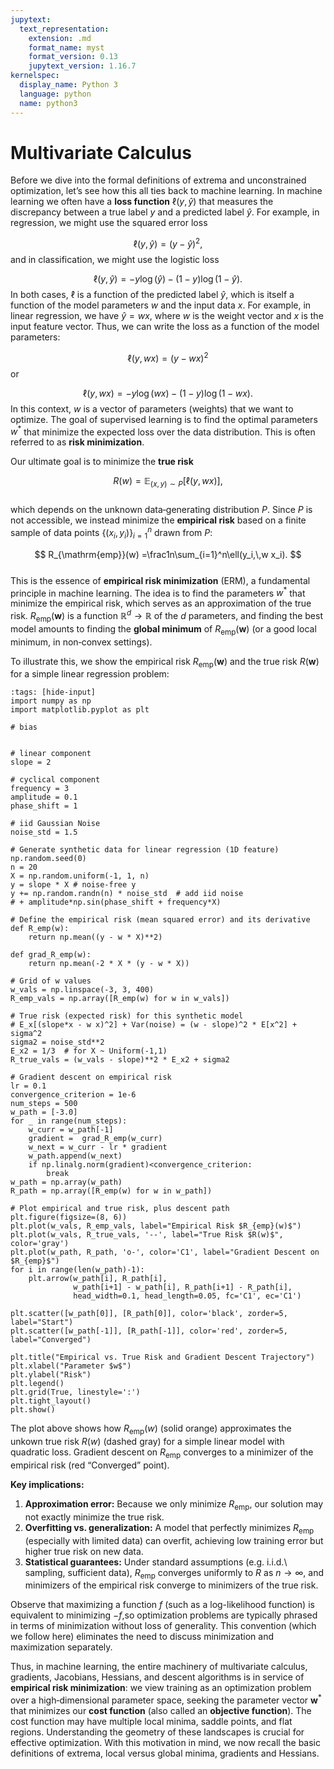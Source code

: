 ```yaml
---
jupytext:
  text_representation:
    extension: .md
    format_name: myst
    format_version: 0.13
    jupytext_version: 1.16.7
kernelspec:
  display_name: Python 3
  language: python
  name: python3
---
```

# Multivariate Calculus

Before we dive into the formal definitions of extrema and unconstrained optimization, let’s see how this all ties back to machine learning. 
In machine learning we often have a **loss function** $\ell(y,\,\hat{y})$ that measures the discrepancy between a true label $y$ and a predicted label $\hat{y}$. 
For example, in regression, we might use the squared error loss

$$
\ell(y,\,\hat{y})=(y-\hat{y})^2,$$
and in classification, we might use the logistic loss

$$
\ell(y,\,\hat{y})=-y\log(\hat{y})-(1-y)\log(1-\hat{y}).$$
In both cases, $\ell$ is a function of the predicted label $\hat{y}$, which is itself a function of the model parameters $w$ and the input data $x$.  For example, in linear regression, we have $\hat{y}=w x$, where $w$ is the weight vector and $x$ is the input feature vector.  Thus, we can write the loss as a function of the model parameters:

$$
\ell(y,\,w x)=(y-w x)^2$$
or

$$
\ell(y,\,w x)=-y\log(w x)-(1-y)\log(1-w x).$$
In this context, $w$ is a vector of parameters (weights) that we want to optimize.  The goal of supervised learning is to find the optimal parameters $w^*$ that minimize the expected loss over the data distribution.  This is often referred to as **risk minimization**.

Our ultimate goal is to minimize the **true risk**  

$$
R(w)=\mathbb{E}_{(x,y)\sim P}\bigl[\ell(y,\,w x)\bigr],
$$  
which depends on the unknown data‐generating distribution $P$. Since $P$ is not accessible, we instead minimize the **empirical risk** based on a finite sample of data points $\{(x_i,y_i)\}_{i=1}^n$ drawn from $P$:

$$
R_{\mathrm{emp}}(w)
=\frac1n\sum_{i=1}^n\ell(y_i,\,w x_i).
$$  
This is the essence of **empirical risk minimization** (ERM), a fundamental principle in machine learning.  The idea is to find the parameters $w^*$ that minimize the empirical risk, which serves as an approximation of the true risk.
$R_{\mathrm{emp}}(\mathbf{w})$ is a function $\mathbb{R}^d\to\mathbb{R}$ of the $d$ parameters, and finding the best model amounts to finding the **global minimum** of $R_{\mathrm{emp}}(\mathbf{w})$ (or a good local minimum, in non‑convex settings).

To illustrate this, we show the empirical risk $R_{\mathrm{emp}}(\mathbf{w})$ and the true risk $R(\mathbf{w})$ for a simple linear regression problem: 
```{code-cell} ipython3
:tags: [hide-input]
import numpy as np
import matplotlib.pyplot as plt

# bias


# linear component
slope = 2

# cyclical component
frequency = 3
amplitude = 0.1
phase_shift = 1

# iid Gaussian Noise
noise_std = 1.5

# Generate synthetic data for linear regression (1D feature)
np.random.seed(0)
n = 20
X = np.random.uniform(-1, 1, n)
y = slope * X # noise-free y
y += np.random.randn(n) * noise_std  # add iid noise
# + amplitude*np.sin(phase_shift + frequency*X)

# Define the empirical risk (mean squared error) and its derivative
def R_emp(w):
    return np.mean((y - w * X)**2)

def grad_R_emp(w):
    return np.mean(-2 * X * (y - w * X))

# Grid of w values
w_vals = np.linspace(-3, 3, 400)
R_emp_vals = np.array([R_emp(w) for w in w_vals])

# True risk (expected risk) for this synthetic model
# E_x[(slope*x - w x)^2] + Var(noise) = (w - slope)^2 * E[x^2] + sigma^2
sigma2 = noise_std**2
E_x2 = 1/3  # for X ~ Uniform(-1,1)
R_true_vals = (w_vals - slope)**2 * E_x2 + sigma2

# Gradient descent on empirical risk
lr = 0.1
convergence_criterion = 1e-6
num_steps = 500
w_path = [-3.0]
for _ in range(num_steps):
    w_curr = w_path[-1]
    gradient =  grad_R_emp(w_curr)
    w_next = w_curr - lr * gradient
    w_path.append(w_next)
    if np.linalg.norm(gradient)<convergence_criterion:
        break
w_path = np.array(w_path)
R_path = np.array([R_emp(w) for w in w_path])

# Plot empirical and true risk, plus descent path
plt.figure(figsize=(8, 6))
plt.plot(w_vals, R_emp_vals, label="Empirical Risk $R_{emp}(w)$")
plt.plot(w_vals, R_true_vals, '--', label="True Risk $R(w)$", color='gray')
plt.plot(w_path, R_path, 'o-', color='C1', label="Gradient Descent on $R_{emp}$")
for i in range(len(w_path)-1):
    plt.arrow(w_path[i], R_path[i],
              w_path[i+1] - w_path[i], R_path[i+1] - R_path[i],
              head_width=0.1, head_length=0.05, fc='C1', ec='C1')

plt.scatter([w_path[0]], [R_path[0]], color='black', zorder=5, label="Start")
plt.scatter([w_path[-1]], [R_path[-1]], color='red', zorder=5, label="Converged")

plt.title("Empirical vs. True Risk and Gradient Descent Trajectory")
plt.xlabel("Parameter $w$")
plt.ylabel("Risk")
plt.legend()
plt.grid(True, linestyle=':')
plt.tight_layout()
plt.show()
```
The plot above shows how $R_{\mathrm{emp}}(w)$ (solid orange) approximates the unkown true risk $R(w)$ (dashed gray) for a simple linear model with quadratic loss.  Gradient descent on $R_{\mathrm{emp}}$ converges to a minimizer of the empirical risk (red “Converged” point).  

**Key implications:**
1. **Approximation error:** Because we only minimize $R_{\mathrm{emp}}$, our solution may not exactly minimize the true risk.  
2. **Overfitting vs. generalization:** A model that perfectly minimizes $R_{\mathrm{emp}}$ (especially with limited data) can overfit, achieving low training error but higher true risk on new data.  
3. **Statistical guarantees:** Under standard assumptions (e.g. i.i.d.\ sampling, sufficient data), $R_{\mathrm{emp}}$ converges uniformly to $R$ as $n\to\infty$, and minimizers of the empirical risk converge to minimizers of the true risk.  


Observe that maximizing a function $f$ (such as a log-likelihood function) is equivalent to minimizing $-f$,so optimization problems are typically phrased in terms of minimization without loss of generality.
This convention (which we follow here) eliminates the need to discuss minimization and maximization separately.

Thus, in machine learning, the entire machinery of multivariate calculus, gradients, Jacobians, Hessians, and descent algorithms is in service of **empirical risk minimization**: we view training as an optimization problem over a high‑dimensional parameter space, seeking the parameter vector $\mathbf{w}^*$ that minimizes our **cost function** (also called an **objective function**).
The cost function may have multiple local minima, saddle points, and flat regions.
Understanding the geometry of these landscapes is crucial for effective optimization.
With this motivation in mind, we now recall the basic definitions of extrema, local versus global minima, gradients and Hessians.

```{tableofcontents}
```
